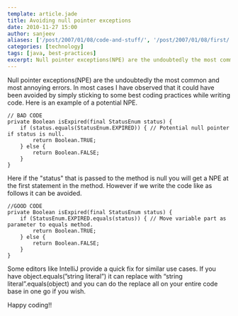 ```yaml
---
template: article.jade
title: Avoiding null pointer exceptions
date: 2010-11-27 15:00
author: sanjeev
aliases: ['/post/2007/01/08/code-and-stuff/', '/post/2007/01/08/first/', '/post/2008/01/08/first']
categories: [technology]
tags: [java, best-practices]
excerpt: Null pointer exceptions(NPE) are the undoubtedly the most common and most annoying errors. In most cases I have observed that it could have been avoided by simply sticking to some best coding practices while writing code. 
---
```

Null pointer exceptions(NPE) are the undoubtedly the most common and most annoying errors. In most cases I have observed that it could have been avoided by simply sticking to some best coding practices while writing code. Here is an example of a potential NPE.

    // BAD CODE
    private Boolean isExpired(final StatusEnum status) {
        if (status.equals(StatusEnum.EXPIRED)) { // Potential null pointer if status is null.
            return Boolean.TRUE;
        } else {
            return Boolean.FALSE;
        }
    }

Here if the "status" that is passed to the method is null you will get a NPE at the first statement in the method. However if we write the code like as follows it can be avoided.

    //GOOD CODE
    private Boolean isExpired(final StatusEnum status) {
        if (StatusEnum.EXPIRED.equals(status)) { // Move variable part as parameter to equals method.
            return Boolean.TRUE;
        } else {
            return Boolean.FALSE;
        }
    }
Some editors like IntelliJ provide a quick fix for similar use cases. If you have object.equals(”string literal”) it can replace with “string literal”.equals(object)  and you can do the replace all on your entire code base in one go if you wish. 

Happy coding!!
